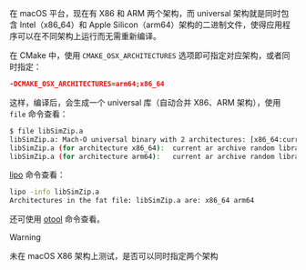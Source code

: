 在 macOS 平台，现在有 X86 和 ARM 两个架构，而 universal 架构就是同时包含 Intel（x86_64）和 Apple Silicon（arm64）架构的二进制文件，使得应用程序可以在不同架构上运行而无需重新编译。

在 CMake 中，使用 `CMAKE_OSX_ARCHITECTURES` 选项即可指定对应架构，或者同时指定：
```cmake
-DCMAKE_OSX_ARCHITECTURES=arm64;x86_64
```
这样，编译后，会生成一个 universal 库（自动合并 X86、ARM 架构），使用 `file` 命令查看：
```bash
$ file libSimZip.a 
libSimZip.a: Mach-O universal binary with 2 architectures: [x86_64:current ar archive random library] [arm64:current ar archive random library]
libSimZip.a (for architecture x86_64):  current ar archive random library
libSimZip.a (for architecture arm64):   current ar archive random library
```

[lipo](../计算机操作系统/macOS/lipo.md) 命令查看：
```bash
lipo -info libSimZip.a
Architectures in the fat file: libSimZip.a are: x86_64 arm64
```
还可使用 [otool](../计算机操作系统/macOS/otool.md) 命令查看。

>[!warning] 
>未在 macOS X86 架构上测试，是否可以同时指定两个架构